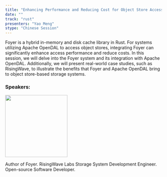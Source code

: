 ```yaml
---
title: "Enhancing Performance and Reducing Cost for Object Store Access with Apache OpenDAL and Foyer"
date: ""
track: "rust"
presenters: "Yao Meng"
stype: "Chinese Session"
--- 
```


Foyer is a hybrid in-memory and disk cache library in Rust. For systems utilizing Apache OpenDAL to access object stores, integrating Foyer can significantly enhance access performance and reduce costs. In this session, we will delve into the Foyer system and its integration with Apache OpenDAL. Additionally, we will present real-world case studies, such as RisingWave, to illustrate the benefits that Foyer and Apache OpenDAL bring to object store-based storage systems.

### Speakers:

<img src="https://sessionize.com/image/82f6-400o400o1-h56SFqS8jz2wyRxgSEALAy.jpg" width="200" /><br/>

Author of Foyer. RisingWave Labs Storage System Development Engineer. Open-source Software Developer.